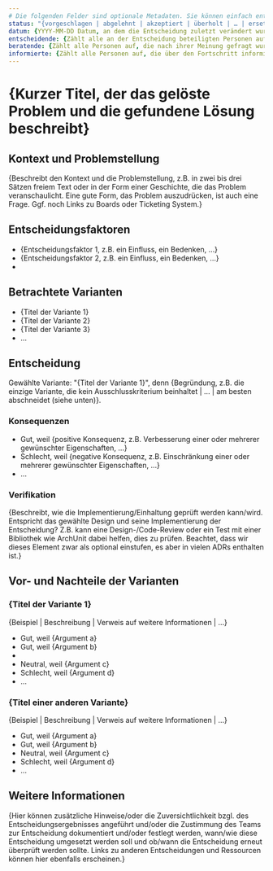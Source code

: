 ```yaml
---
# Die folgenden Felder sind optionale Metadaten. Sie können einfach entfernt werden.
status: "{vorgeschlagen | abgelehnt | akzeptiert | überholt | … | ersetzt durch ADR-0123"
datum: {YYYY-MM-DD Datum, an dem die Entscheidung zuletzt verändert wurde}
entscheidende: {Zählt alle an der Entscheidung beteiligten Personen auf}
beratende: {Zählt alle Personen auf, die nach ihrer Meinung gefragt wurden (typischerweise Spezialisten); Feedback gebende Personen sollten hier gelistet werden}
informierte: {Zählt alle Personen auf, die über den Fortschritt informiert werden; Personen, die informiert wurden, aber kein Feedback gaben, sollten hier gelistet werden.}
---
```


# {Kurzer Titel, der das gelöste Problem und die gefundene Lösung beschreibt}

## Kontext und Problemstellung

{Beschreibt den Kontext und die Problemstellung, z.B. in zwei bis drei Sätzen freiem Text oder in der Form einer Geschichte, die das Problem veranschaulicht. Eine gute Form, das Problem auszudrücken, ist auch eine Frage. Ggf. noch Links zu Boards oder Ticketing System.}

<!-- Dieses Element ist optional. Wenn nicht benötigt, bitte entfernen. -->
## Entscheidungsfaktoren

* {Entscheidungsfaktor 1, z.B. ein Einfluss, ein Bedenken, …}
* {Entscheidungsfaktor 2, z.B. ein Einfluss, ein Bedenken, …}
* <!-- Anzahl der Faktoren kann variieren -->

## Betrachtete Varianten

* {Titel der Variante 1}
* {Titel der Variante 2}
* {Titel der Variante 3}
* … <!-- Anzahl der Varianten kann variieren -->

## Entscheidung

Gewählte Variante: "{Titel der Variante 1}", denn {Begründung, z.B. die einzige Variante, die kein Ausschlusskriterium beinhaltet |  … | am besten abschneidet (siehe unten)}.

<!-- Dieses Element ist optional. Wenn nicht benötigt, bitte entfernen. -->
### Konsequenzen

* Gut, weil {positive Konsequenz, z.B. Verbesserung einer oder mehrerer gewünschter Eigenschaften, …}
* Schlecht, weil {negative Konsequenz, z.B. Einschränkung einer oder mehrerer gewünschter Eigenschaften, …}
* … <!-- Anzahl der Konsequenzen kann variieren -->

<!-- Dieses Element ist optional. Wenn nicht benötigt, bitte entfernen. -->
### Verifikation

{Beschreibt, wie die Implementierung/Einhaltung geprüft werden kann/wird. 
Entspricht das gewählte Design und seine Implementierung der Entscheidung? Z.B. kann eine Design-/Code-Review oder ein Test mit einer Bibliothek wie ArchUnit dabei helfen, dies zu prüfen. Beachtet, dass wir dieses Element zwar als optional einstufen, es aber in vielen ADRs enthalten ist.}

<!-- Dieses Element ist optional. Wenn nicht benötigt, bitte entfernen. -->
## Vor- und Nachteile der Varianten

### {Titel der Variante 1}

<!-- Dieses Element ist optional. Wenn nicht benötigt, bitte entfernen. -->
{Beispiel | Beschreibung | Verweis auf weitere Informationen | …}

* Gut, weil {Argument a}
* Gut, weil {Argument b}
* <!-- Verwendet "Neutral" falls ein Argument weder für noch gegen eine Lösung spricht -->
* Neutral, weil {Argument c}
* Schlecht, weil {Argument d}
* … <!-- Anzahl der Argumente kann variieren.-->

### {Titel einer anderen Variante}
{Beispiel | Beschreibung | Verweis auf weitere Informationen | …}

* Gut, weil {Argument a}
* Gut, weil {Argument b}
* Neutral, weil {Argument c}
* Schlecht, weil {Argument d}
* …

<!-- Dieses Element ist optional. Wenn nicht benötigt, bitte entfernen. -->
## Weitere Informationen

{Hier können zusätzliche Hinweise/oder die Zuversichtlichkeit bzgl. des Entscheidungsergebnisses angeführt und/oder die Zustimmung des Teams zur Entscheidung dokumentiert und/oder festlegt werden, wann/wie diese Entscheidung umgesetzt werden soll und ob/wann die Entscheidung erneut überprüft werden sollte. Links zu anderen Entscheidungen und Ressourcen können hier ebenfalls erscheinen.}
